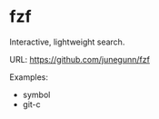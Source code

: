 fzf
===

Interactive, lightweight search.

URL: https://github.com/junegunn/fzf

Examples:

- symbol
- git-c
